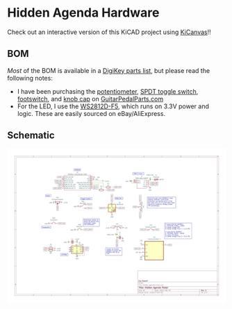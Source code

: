 # Hidden Agenda Hardware

Check out an interactive version of this KiCAD project using [KiCanvas](//TODO)!!

## BOM

_Most_ of the BOM is available in a [DigiKey parts list](https://www.digikey.com/en/mylists/list/27DUQKO28G), but please read the following notes:
* I have been purchasing the [potentiometer](https://guitarpedalparts.com/products/b5k-16mm-potentiometer-round-shaft-right-angle-pcb-pins), 
[SPDT toggle switch](https://guitarpedalparts.com/products/spdt-on-off-on-toggle-switch-solder-lugs), 
[footswitch](https://guitarpedalparts.com/products/momentary-spdt-foot-switch), and 
[knob cap](https://guitarpedalparts.com/products/small-fluted-knob-clear) on [GuitarPedalParts.com](https://guitarpedalparts.com/)
* For the LED, I use the [WS2812D-F5](https://datasheet.lcsc.com/lcsc/2204181500_Worldsemi-WS2812D-F5_C190565.pdf), which runs on 3.3V power and logic. These are easily sourced on eBay/AliExpress.

## Schematic

 [<img src="./schematic_v3.jpg"/>](./schematic_v3.pdf)
